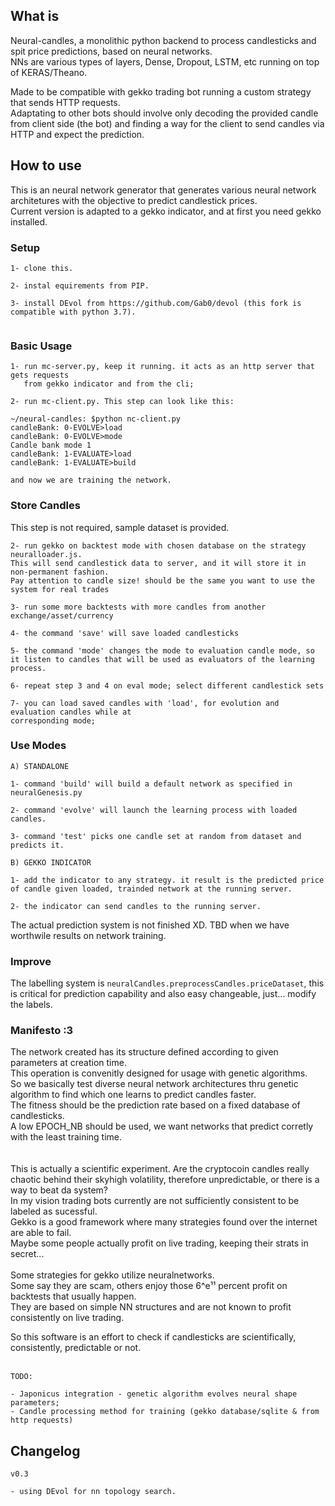 ## What is

Neural-candles, a monolithic python backend to process candlesticks and spit price predictions, based on neural networks.<br>
NNs are various types of layers, Dense, Dropout, LSTM, etc running on top of KERAS/Theano. <br>

Made to be compatible with gekko trading bot running a custom strategy that sends HTTP requests. <br>
Adaptating to other bots should involve only decoding the provided candle from client side (the bot)
and finding a way for the client to send candles via HTTP and expect the prediction.<br>


## How to use

This is an neural network generator that generates various neural network architetures with the objective to predict candlestick prices. <br>
Current version is adapted to a gekko indicator, and at first you need gekko installed.

### Setup

```
1- clone this.

2- instal equirements from PIP.

3- install DEvol from https://github.com/Gab0/devol (this fork is compatible with python 3.7).


```

### Basic Usage

```
1- run mc-server.py, keep it running. it acts as an http server that gets requests
   from gekko indicator and from the cli;

2- run mc-client.py. This step can look like this:

~/neural-candles: $python nc-client.py
candleBank: 0-EVOLVE>load
candleBank: 0-EVOLVE>mode
Candle bank mode 1
candleBank: 1-EVALUATE>load
candleBank: 1-EVALUATE>build

and now we are training the network.

```


### Store Candles

This step is not required, sample dataset is provided.

```
2- run gekko on backtest mode with chosen database on the strategy neuralloader.js.
This will send candlestick data to server, and it will store it in non-permanent fashion.
Pay attention to candle size! should be the same you want to use the system for real trades

3- run some more backtests with more candles from another exchange/asset/currency

4- the command 'save' will save loaded candlesticks

5- the command 'mode' changes the mode to evaluation candle mode, so it listen to candles that will be used as evaluators of the learning process.

6- repeat step 3 and 4 on eval mode; select different candlestick sets

7- you can load saved candles with 'load', for evolution and evaluation candles while at 
corresponding mode;

```

### Use Modes

```
A) STANDALONE 

1- command 'build' will build a default network as specified in neuralGenesis.py

2- command 'evolve' will launch the learning process with loaded candles.

3- command 'test' picks one candle set at random from dataset and predicts it.

B) GEKKO INDICATOR

1- add the indicator to any strategy. it result is the predicted price of candle given loaded, trainded network at the running server.

2- the indicator can send candles to the running server.
```


The actual prediction system is not finished XD. TBD when we have worthwile results on network training.

### Improve

The labelling system is `neuralCandles.preprocessCandles.priceDataset`, this is critical for prediction capability and also easy changeable, just... modify the labels.

### Manifesto :3

The network created has its structure defined according to given parameters at creation time.<br>
This operation is convenitly designed for usage with genetic algorithms.<br>
So we basically test diverse neural network architectures thru genetic algorithm to find which one learns to predict candles faster.<br>
The fitness should be the prediction rate based on a fixed database of candlesticks. <br>
A low EPOCH_NB should be used, we want networks that predict corretly with the least training time.<br>
<br><br>
This is actually a scientific experiment. Are the cryptocoin candles really chaotic behind their skyhigh volatility, therefore unpredictable, or there is a way to beat da system?<br>
In my vision trading bots currently are not sufficiently consistent to be labeled as sucessful. <br>
Gekko is a good framework where many strategies found over the internet are able to fail.<br>
Maybe some people actually profit on live trading, keeping their strats in secret...<br>
<br>
Some strategies for gekko utilize neuralnetworks. <br>
Some say they are scam, others enjoy those 6^e¹¹ percent profit on backtests that usually happen. <br>
They are based on simple NN structures and are not known to profit consistently on live trading.

So this software is an effort to check if candlesticks are scientifically, consistently, predictable or not.<br><br>

```
TODO:

- Japonicus integration - genetic algorithm evolves neural shape parameters;
- Candle processing method for training (gekko database/sqlite & from http requests)

```

## Changelog


```
v0.3

- using DEvol for nn topology search.
```

